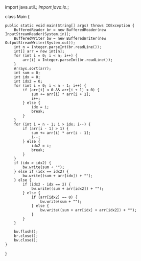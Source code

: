 import java.util.*;
import java.io.*;

class Main {

    public static void main(String[] args) throws IOException {
        BufferedReader br = new BufferedReader(new InputStreamReader(System.in));
        BufferedWriter bw = new BufferedWriter(new OutputStreamWriter(System.out));
        int n = Integer.parseInt(br.readLine());
        int[] arr = new int[n];
        for (int i = 0; i < n; i++) {
            arr[i] = Integer.parseInt(br.readLine());
        }
        Arrays.sort(arr);
        int sum = 0;
        int idx = 0;
        int idx2 = 0;
        for (int i = 0; i < n - 1; i++) {
            if (arr[i] < 0 && arr[i + 1] < 0) {
                sum += arr[i] * arr[i + 1];
                i++;
            } else {
                idx = i;
                break;
            }
        }
        for (int i = n - 1; i > idx; i--) {
            if (arr[i - 1] > 1) {
                sum += arr[i] * arr[i - 1];
                i--;
            } else {
                idx2 = i;
                break;
            }
        }
        if (idx > idx2) {
            bw.write(sum + "");
        } else if (idx == idx2) {
            bw.write((sum + arr[idx]) + "");
        } else {
            if (idx2 - idx == 2) {
                bw.write((sum + arr[idx2]) + "");
            } else {
                if (arr[idx2] == 0) {
                    bw.write(sum + "");
                } else {
                    bw.write((sum + arr[idx] + arr[idx2]) + "");
                }
            }
        }
    
        bw.flush();
        br.close();
        bw.close();
    }
}